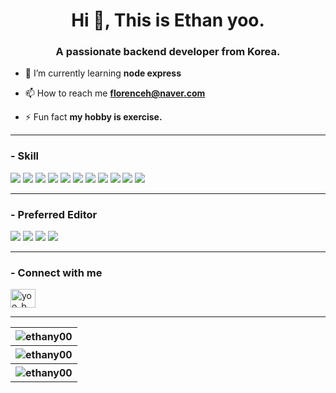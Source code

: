<h1 align="center">Hi 👋, This is Ethan yoo.</h1>
<h3 align="center">A passionate backend developer from Korea.</h3>

<!--
<p align="left"> <img src="https://komarev.com/ghpvc/?username=ethany00&label=Profile%20views&color=0e75b6&style=flat" alt="ethany00" /> </p>
-->

- 🌱 I’m currently learning **node express**

- 📫 How to reach me **florenceh@naver.com**

- ⚡ Fun fact **my hobby is exercise.**

<hr>

<h3 align="left"> - Skill</h3>
<p>
<img src="https://img.shields.io/badge/php-%23777BB4.svg?style=for-the-badge&logo=php&logoColor=white">
<img src="https://img.shields.io/badge/CodeIgniter-%23EF4223.svg?style=for-the-badge&logo=codeIgniter&logoColor=white">
<img src="https://img.shields.io/badge/laravel-%23FF2D20.svg?style=for-the-badge&logo=laravel&logoColor=white">
<img src="https://img.shields.io/badge/css3-%231572B6.svg?style=for-the-badge&logo=css3&logoColor=white">
<img src="https://img.shields.io/badge/javascript-%23323330.svg?style=for-the-badge&logo=javascript&logoColor=%23F7DF1E">
<img src="https://img.shields.io/badge/mysql-4479A1.svg?style=for-the-badge&logo=mysql&logoColor=white">
<img src="https://img.shields.io/badge/nginx-%23009639.svg?style=for-the-badge&logo=nginx&logoColor=white">
<img src="https://img.shields.io/badge/AWS-%23FF9900.svg?style=for-the-badge&logo=amazon-aws&logoColor=white">
<img src="https://img.shields.io/badge/Linux-FCC624?style=for-the-badge&logo=linux&logoColor=black">
<img src="https://img.shields.io/badge/bootstrap-%238511FA.svg?style=for-the-badge&logo=bootstrap&logoColor=white">
<img src="https://img.shields.io/badge/python-3670A0?style=for-the-badge&logo=python&logoColor=ffdd54">
</p>

<hr>

<h3 align="left"> - Preferred Editor</h3>
<p>
  <img src="https://img.shields.io/badge/IntelliJIDEA-000000.svg?style=for-the-badge&logo=intellij-idea&logoColor=white">
  <img src="https://img.shields.io/badge/phpstorm-143?style=for-the-badge&logo=phpstorm&logoColor=black&color=black&labelColor=darkorchid">
  <img src="https://img.shields.io/badge/pycharm-143?style=for-the-badge&logo=pycharm&logoColor=black&color=black&labelColor=green">
  <img src="https://img.shields.io/badge/Visual%20Studio%20Code-0078d7.svg?style=for-the-badge&logo=visual-studio-code&logoColor=white">
</p>

<hr>

<h3 align="left"> - Connect with me</h3>
<p align="left">
<a href="https://instagram.com/yoo_b_" target="blank"><img align="center" src="https://raw.githubusercontent.com/rahuldkjain/github-profile-readme-generator/master/src/images/icons/Social/instagram.svg" alt="yoo_b_" height="30" width="40" /></a>
</p>

<hr>

<div>
  <table>
    <tr>
        <th>
              <div><img align="center" src="https://github-readme-stats.vercel.app/api?username=ethany00&show_icons=true&locale=en" alt="ethany00" /></div>
  </th>
    </tr>
    <tr>
        <th>
    <div><img align="center" src="https://github-readme-stats.vercel.app/api/top-langs?username=ethany00&show_icons=true&locale=en&layout=compact" alt="ethany00" /></div>
  </th>
    </tr>
    <tr>
        <th>
    <div><img align="center" src="https://github-readme-streak-stats.herokuapp.com/?user=ethany00&" alt="ethany00" />
  </th>
    </tr>
</table>
</div>


